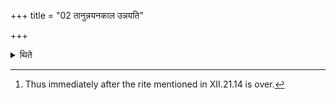 +++
title = "02 तानुन्नयनकाल उन्नयति"

+++

<details><summary>थिते</summary>

2. He fills them at the time of filling.[^1]  

[^1]: Thus immediately after the rite mentioned in XII.21.14 is over. 
</details>
